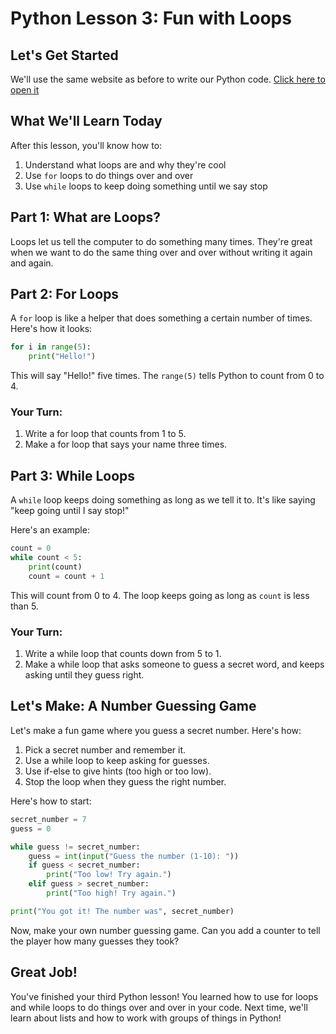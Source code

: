 # Python Lesson 3: Fun with Loops

## Let's Get Started
We'll use the same website as before to write our Python code. [Click here to open it](https://www.programiz.com/python-programming/online-compiler/)

## What We'll Learn Today
After this lesson, you'll know how to:
1. Understand what loops are and why they're cool
2. Use `for` loops to do things over and over
3. Use `while` loops to keep doing something until we say stop

## Part 1: What are Loops?

Loops let us tell the computer to do something many times. They're great when we want to do the same thing over and over without writing it again and again.

## Part 2: For Loops

A `for` loop is like a helper that does something a certain number of times. Here's how it looks:

```python
for i in range(5):
    print("Hello!")
```

This will say "Hello!" five times. The `range(5)` tells Python to count from 0 to 4.

### Your Turn:
1. Write a for loop that counts from 1 to 5.
2. Make a for loop that says your name three times.

## Part 3: While Loops

A `while` loop keeps doing something as long as we tell it to. It's like saying "keep going until I say stop!"

Here's an example:

```python
count = 0
while count < 5:
    print(count)
    count = count + 1
```

This will count from 0 to 4. The loop keeps going as long as `count` is less than 5.

### Your Turn:
1. Write a while loop that counts down from 5 to 1.
2. Make a while loop that asks someone to guess a secret word, and keeps asking until they guess right.

## Let's Make: A Number Guessing Game

Let's make a fun game where you guess a secret number. Here's how:

1. Pick a secret number and remember it.
2. Use a while loop to keep asking for guesses.
3. Use if-else to give hints (too high or too low).
4. Stop the loop when they guess the right number.

Here's how to start:

```python
secret_number = 7
guess = 0

while guess != secret_number:
    guess = int(input("Guess the number (1-10): "))
    if guess < secret_number:
        print("Too low! Try again.")
    elif guess > secret_number:
        print("Too high! Try again.")

print("You got it! The number was", secret_number)
```

Now, make your own number guessing game. Can you add a counter to tell the player how many guesses they took?

## Great Job!
You've finished your third Python lesson! You learned how to use for loops and while loops to do things over and over in your code. Next time, we'll learn about lists and how to work with groups of things in Python!